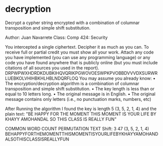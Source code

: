 # decryption
Decrypt a cypher string encrypted with a combination of columnar transposition and simple shift substitution.

Author: Juan Navarrete
Class:  Comp 424: Security


You intercepted a single ciphertext. Decipher it as much as you can. To receive full or partial credit you must show
all your work. Attach any code you have implemented (you can use any programming language) or any code you
have found anywhere that is publicly online (but you must include citations of all sources you used in the report).
DRPWPWXHDRDKDUBKIHQVQRIKPGWOVOESWPKPVOBBDVVVDXSURWRLUEBKOLVHIHBKHLHBLNDQRFLOQ
You may assume you already know:
• The encryption/decryption algorithm is a combination of columnar transposition and simple shift substitution.
• The key length is less than or equal to 10 letters long.
• The original message is in English.
• The original message contains only letters (i.e., no punctuation marks, numbers, etc)


After Running the algorithm I found the key is length 5 (3, 5, 2, 1, 4) and the plain text:
"BE HAPPY FOR THE MOMENT THIS MOMENT IS YOUR LIFE BY KHAYY AMOHANDAL SO THIS CLASS IS REALLY FUN"


COMMON WORD COUNT	 PERMUTATION 			 TEXT
Shift: 3
		47		(3, 5, 2, 1, 4)		BEHAPPYFORTHEMOMENTTHISMOMENTISYOURLIFEBYKHAYYAMOHANDALSOTHISCLASSISREALLYFUN